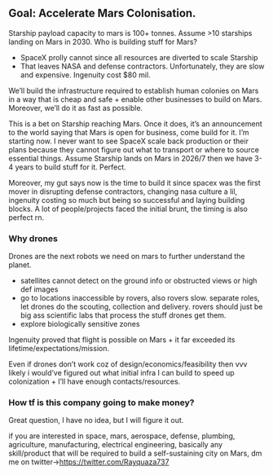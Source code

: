 ## Goal: Accelerate Mars Colonisation.

Starship payload capacity to mars is 100+ tonnes. Assume >10 starships landing on Mars in 2030. Who is building stuff for Mars? 

- SpaceX prolly cannot since all resources are diverted to scale Starship
- That leaves NASA and defense contractors. Unfortunately, they are slow and expensive. Ingenuity cost $80 mil.

We’ll build the infrastructure required to establish human colonies on Mars in a way that is cheap and safe + enable other businesses to build on Mars. Moreover, we’ll do it as fast as possible.

This is a bet on Starship reaching Mars. Once it does, it’s an announcement to the world saying that Mars is open for business, come build for it. I’m starting now. I never want to see SpaceX scale back production or their plans because they cannot figure out what to transport or where to source essential things. Assume Starship lands on Mars in 2026/7 then we have 3-4 years to build stuff for it. Perfect.

Moreover, my gut says now is the time to build it since spacex was the first mover in disrupting defense contractors, changing nasa culture a lil, ingenuity costing so much but being so successful and laying building blocks. A lot of people/projects faced the initial brunt, the timing is also perfect rn.

### Why drones

Drones are the next robots we need on mars to further understand the planet. 

- satellites cannot detect on the ground info or obstructed views or high def images
- go to locations inaccessible by rovers, also rovers slow. separate roles, let drones do the scouting, collection and delivery. rovers should just be big ass scientific labs that process the stuff drones get them.
- explore biologically sensitive zones

Ingenuity proved that flight is possible on Mars + it far exceeded its lifetime/expectations/mission. 

Even if drones don’t work coz of design/economics/feasibility then vvv likely i would’ve figured out what initial infra I can build to speed up colonization + I’ll have enough contacts/resources.

### How tf is this company going to make money?

Great question, I have no idea, but I will figure it out.




if you are interested in space, mars, aerospace, defense, plumbing, agriculture, manufacturing, electrical engineering, basically any skill/product that will be required to build a self-sustaining city on Mars, dm me on twitter->https://twitter.com/Rayquaza737
